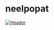 # neelpopat
[![Header](https://raw.githubusercontent.com/MartinHeinz/neelpopat242/neelpopat242/gmail.png "Header")](https://neelpopat242@gmail.com)
